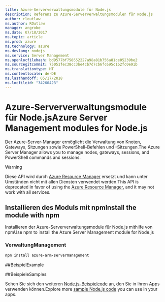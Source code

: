 ```yaml
---
title: Azure-Serververwaltungsmodule für Node.js
description: Referenz zu Azure-Serververwaltungsmodulen für Node.js
author: rloutlaw
ms.author: ROutlaw
manager: angrobe
ms.date: 07/18/2017
ms.topic: article
ms.prod: azure
ms.technology: azure
ms.devlang: nodejs
ms.service: Server Management
ms.openlocfilehash: bd9577bf758552227a98a81b756a81ce05239be2
ms.sourcegitcommit: 75051fec38cc3be4cb7d7cb6fc695c162fc0e91b
ms.translationtype: HT
ms.contentlocale: de-DE
ms.lasthandoff: 05/17/2018
ms.locfileid: "34260423"
---
```

# <a name="azure-server-management-modules-for-nodejs"></a><span data-ttu-id="66345-103">Azure-Serververwaltungsmodule für Node.js</span><span class="sxs-lookup"><span data-stu-id="66345-103">Azure Server Management modules for Node.js</span></span>

<span data-ttu-id="66345-104">Der Azure-Server-Manager ermöglicht die Verwaltung von Knoten, Gateways, Sitzungen sowie PowerShell-Befehlen und -Sitzungen.</span><span class="sxs-lookup"><span data-stu-id="66345-104">The Azure Server Manager allows you to manage nodes, gateways, sessions, and PowerShell commands and sessions.</span></span>

> [!WARNING]
> <span data-ttu-id="66345-105">Diese API wird durch [Azure Resource Manager](/javascript/api/overview/azure/resources) ersetzt und kann unter Umständen nicht mit allen Diensten verwendet werden.</span><span class="sxs-lookup"><span data-stu-id="66345-105">This API is deprecated in favor of using the [Azure Resource Manager](/javascript/api/overview/azure/resources), and it may not work with all services.</span></span>

## <a name="install-the-module-with-npm"></a><span data-ttu-id="66345-106">Installieren des Moduls mit npm</span><span class="sxs-lookup"><span data-stu-id="66345-106">Install the module with npm</span></span>

<span data-ttu-id="66345-107">Installieren der Azure-Serververwaltungsmodule für Node.js mithilfe von npm</span><span class="sxs-lookup"><span data-stu-id="66345-107">Use npm to install the Azure Server Management module for Node.js</span></span>

### <a name="management"></a><span data-ttu-id="66345-108">Verwaltung</span><span class="sxs-lookup"><span data-stu-id="66345-108">Management</span></span>

```bash
npm install azure-arm-servermanagement
```

##<a name="example"></a><span data-ttu-id="66345-109">Beispiel</span><span class="sxs-lookup"><span data-stu-id="66345-109">Example</span></span>

##<a name="samples"></a><span data-ttu-id="66345-110">Beispiele</span><span class="sxs-lookup"><span data-stu-id="66345-110">Samples</span></span>

<span data-ttu-id="66345-111">Sehen Sie sich den weiteren [Node.js-Beispielcode](https://azure.microsoft.com/resources/samples/?platform=nodejs) an, den Sie in Ihren Apps verwenden können.</span><span class="sxs-lookup"><span data-stu-id="66345-111">Explore more [sample Node.js code](https://azure.microsoft.com/resources/samples/?platform=nodejs) you can use in your apps.</span></span>